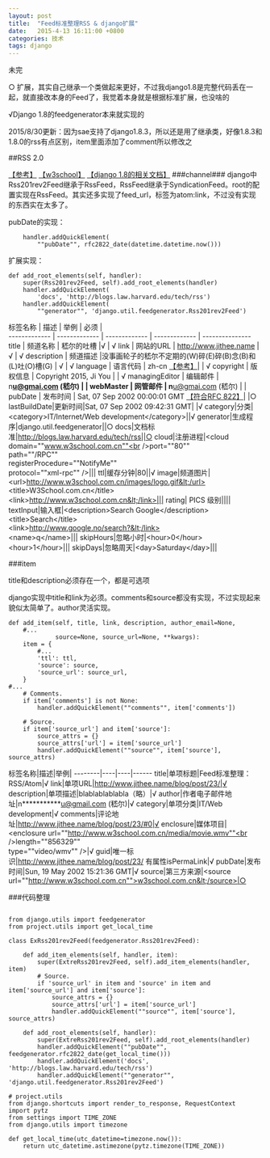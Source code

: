 ```yaml
---
layout: post
title:  "Feed标准整理RSS & django扩展"
date:   2015-4-13 16:11:00 +0800
categories: 技术
tags: django
---
```

未完
<!--more-->

○ 扩展，其实自己继承一个类做起来更好，不过我django1.8是完整代码丢在一起，就直接改本身的Feed了，我觉着本身就是根据标准扩展，也没啥的

√Django 1.8的feedgenerator本来就实现的

2015/8/30更新：因为sae支持了django1.8.3，所以还是用了继承类，好像1.8.3和1.8.0的rss有点区别，item里面添加了comment所以修改之

##RSS 2.0

[【参考】](http://cyber.law.harvard.edu/rss/rss.html) [【w3school】](http://www.w3schools.com/rss/default.asp) [【django 1.8的相关文档】](https://docs.djangoproject.com/en/1.8/ref/contrib/syndication/)
###channel###
django中Rss201rev2Feed继承于RssFeed，RssFeed继承于SyndicationFeed。root的配置实现在RssFeed。其实还多实现了feed_url，标签为atom:link，不过没有实现的东西实在太多了。

pubDate的实现：

        handler.addQuickElement(
            ""pubDate"", rfc2822_date(datetime.datetime.now()))

扩展实现：

    def add_root_elements(self, handler):
        super(Rss201rev2Feed, self).add_root_elements(handler)
        handler.addQuickElement(
            'docs', 'http://blogs.law.harvard.edu/tech/rss')
        handler.addQuickElement(
            ""generator"", 'django.util.feedgenerator.Rss201rev2Feed')

标签名称  | 描述 | 举例 | 必须 |  
------------- | ------------- | ------------- | ------------- | ---------------
title  | 频道名称 | 嵇尔的吐槽 |√ | √
link | 网站的URL | http://www.jithee.name |√ | √
description | 频道描述 |没事画轮子的嵇尔不定期的(W)碎(E)碎(B)念(B)和(L)吐(O)槽(G) | √ | √
language | 语言代码 | zh-cn [【参考】](http://www.w3.org/TR/REC-html40/struct/dirlang.html#langcodes)| | √
copyright | 版权信息 | Copyright 2015, Ji You | | √
managingEditor	| 编辑邮件 | n**********u@gmai.com (嵇尔) | | 
webMaster	| 网管邮件 |	n**********u@gmai.com (嵇尔) | | 
pubDate | 发布时间 | Sat, 07 Sep 2002 00:00:01 GMT [【符合RFC 822】](http://www.rfc-editor.org/rfc/rfc822.txt)| |○
lastBuildDate|更新时间|Sat, 07 Sep 2002 09:42:31 GMT| |√
category|分类|&lt;category>IT/Internet/Web development&lt;/category>||√
generator|生成程序|django.util.feedgenerator||○
docs|文档标准|http://blogs.law.harvard.edu/tech/rss||○
cloud|注册进程|&lt;cloud domain=""www.w3school.com.cn""<br />port=""80""<br />path=""/RPC""<br />registerProcedure=""NotifyMe""<br />protocol=""xml-rpc"" />|||
ttl|缓存分钟|80||√
image|频道图片|&lt;url>http://www.w3school.com.cn/images/logo.gif&lt;/url><br />&lt;title>W3School.com.cn&lt;/title><br />&lt;link>http://www.w3school.com.cn&lt;/link>|||
rating| PICS 级别||||
textInput|输入框|&lt;description>Search Google&lt;/description><br />&lt;title>Search&lt;/title><br />&lt;link>http://www.google.no/search?&lt;/link><br />&lt;name>q&lt;/name>|||
skipHours|忽略小时|&lt;hour>0&lt;/hour><br />&lt;hour>1&lt;/hour>|||
skipDays|忽略周天|&lt;day>Saturday&lt;/day>|||

###item

title和description必须存在一个，都是可选项


django实现中title和link为必须。comments和source都没有实现，不过实现起来貌似太简单了。author灵活实现。

    def add_item(self, title, link, description, author_email=None,
        #...
                 source=None, source_url=None, **kwargs):
        item = {
            #...
            'ttl': ttl,
            'source': source,
            'source_url': source_url,
        }
    #...
        # Comments.
        if item['comments'] is not None:
            handler.addQuickElement(""comments"", item['comments'])

        # Source.
        if item['source_url'] and item['source']:
            source_attrs = {}
            source_attrs['url'] = item['source_url']
            handler.addQuickElement(""source"", item['source'], source_attrs)

标签名称|描述|举例|
--------|----|----|------
title|单项标题|Feed标准整理：RSS/Atom|√
link|单项URL|http://www.jithee.name/blog/post/23/|√
description|单项描述|blablablablabla（略）|√
author|作者电子邮件地址|n***********u@gmail.com (嵇尔)|√
category|单项分类|IT/Web development|√
comments|评论地址|http://www.jithee.name/blog/post/23/#0|√
enclosure|媒体项目|&lt;enclosure url=""http://www.w3school.com.cn/media/movie.wmv""<br />length=""856329""<br />type=""video/wmv"" />|√
guid|唯一标识|http://www.jithee.name/blog/post/23/ 有属性isPermaLink|√
pubDate|发布时间|Sun, 19 May 2002 15:21:36 GMT|√
source|第三方来源|&lt;source url=""http://www.w3school.com.cn"">w3school.com.cn&lt;/source>|○

###代码整理

~~~~.python

from django.utils import feedgenerator
from project.utils import get_local_time

class ExRss201rev2Feed(feedgenerator.Rss201rev2Feed):

    def add_item_elements(self, handler, item):
        super(ExtreRss201rev2Feed, self).add_item_elements(handler, item)
        # Source.
        if 'source_url' in item and 'source' in item and item['source_url'] and item['source']:
            source_attrs = {}
            source_attrs['url'] = item['source_url']
            handler.addQuickElement(""source"", item['source'], source_attrs)

    def add_root_elements(self, handler):
        super(ExtreRss201rev2Feed, self).add_root_elements(handler)
        handler.addQuickElement(""pubDate"", feedgenerator.rfc2822_date(get_local_time()))
        handler.addQuickElement('docs', 'http://blogs.law.harvard.edu/tech/rss')
        handler.addQuickElement(""generator"", 'django.util.feedgenerator.Rss201rev2Feed')
~~~~

~~~~.python
# project.utils
from django.shortcuts import render_to_response, RequestContext
import pytz
from settings import TIME_ZONE
from django.utils import timezone

def get_local_time(utc_datetime=timezone.now()):
    return utc_datetime.astimezone(pytz.timezone(TIME_ZONE))
~~~~
